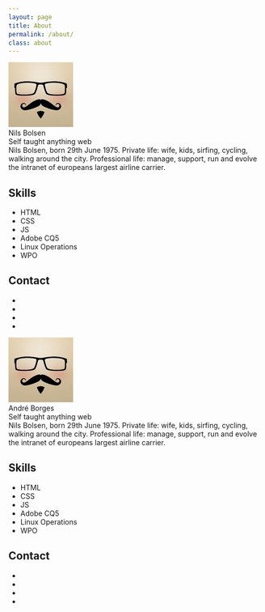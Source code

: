 ```yaml
---
layout: page
title: About
permalink: /about/
class: about
---
```


<div class="profile">
  <img class="profile-photo" src="/images/face.jpg" alt="just some random face"/>
  <div class="profile-name">Nils Bolsen</div>
  <div class="profile-talent">Self taught anything web</div>
  <div class="profile-bio">
      Nils Bolsen, born 29th June 1975. Private life: wife, kids, sirfing, cycling, walking around the city. Professional life: manage, support, run and evolve  the intranet of europeans largest airline carrier.
  </div>
  <div class="profile-skills">
    <h2>Skills</h2>
    <ul>
      <li>HTML</li>
      <li>CSS</li>
      <li>JS</li>
      <li>Adobe CQ5</li>
      <li>Linux Operations</li>
      <li>WPO</li>
    </ul>
  </div>
  <div class="profile-contacts">
    <h2>Contact</h2>
    <ul>
      <li>
        <a href="" class="fa-stack fa-2x circle">
          <i class="fa fa-twitter fa-stack-1x"></i>
        </a>
      </li>
      <li>
        <a href="" class="fa-stack fa-2x circle">
          <i class="fa fa-github fa-stack-1x"></i>
        </a>
      </li>
      <li>
        <a href="" class="fa-stack fa-2x circle">
          <i class="fa fa-linkedin fa-stack-1x"></i>
        </a>
      </li>
      <li>
        <a href="" class="fa-stack fa-2x circle">
         <i class="fa fa-google-plus fa-stack-1x"></i>
        </a>
      </li>
    </ul>
  </div>
</div>


<div class="profile">
  <img class="profile-photo" src="/images/face.jpg" alt="just some random face"/>
  <div class="profile-name">André Borges</div>
  <div class="profile-talent">Self taught anything web</div>
  <div class="profile-bio">
      Nils Bolsen, born 29th June 1975. Private life: wife, kids, sirfing, cycling, walking around the city. Professional life: manage, support, run and evolve  the intranet of europeans largest airline carrier.
  </div>
  <div class="profile-skills">
    <h2>Skills</h2>
    <ul>
      <li>HTML</li>
      <li>CSS</li>
      <li>JS</li>
      <li>Adobe CQ5</li>
      <li>Linux Operations</li>
      <li>WPO</li>
    </ul>
  </div>
  <div class="profile-contacts">
    <h2>Contact</h2>
    <ul>
      <li>
        <a href="" class="fa-stack fa-2x circle">
          <i class="fa fa-twitter fa-stack-1x"></i>
        </a>
      </li>
      <li>
        <a href="" class="fa-stack fa-2x circle">
          <i class="fa fa-github fa-stack-1x"></i>
        </a>
      </li>
      <li>
        <a href="" class="fa-stack fa-2x circle">
          <i class="fa fa-linkedin fa-stack-1x"></i>
        </a>
      </li>
      <li>
        <a href="" class="fa-stack fa-2x circle">
         <i class="fa fa-google-plus fa-stack-1x"></i>
        </a>
      </li>
    </ul>
  </div>
</div>
